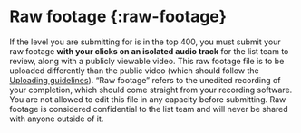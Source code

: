 # Raw footage {:raw-footage}

If the level you are submitting for is in the top 400, you must submit your raw footage **with your clicks on an isolated audio track** for the list team to review, along with a publicly viewable video. This raw footage file is to be uploaded differently than the public video (which should follow the [Uploading guidelines](#public-video-uploading)).
“Raw footage” refers to the unedited recording of your completion, which should come straight from your recording software. You are not allowed to edit this file in any capacity before submitting.
Raw footage is considered confidential to the list team and will never be shared with anyone outside of it.